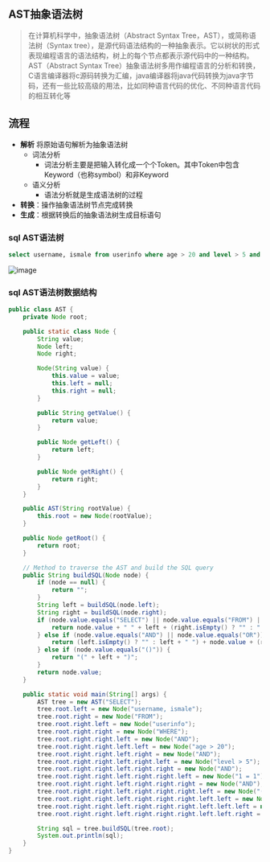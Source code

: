 ## AST抽象语法树
> 在计算机科学中，抽象语法树（Abstract Syntax Tree，AST），或简称语法树（Syntax tree），是源代码语法结构的一种抽象表示。它以树状的形式表现编程语言的语法结构，树上的每个节点都表示源代码中的一种结构。AST（Abstract Syntax Tree）抽象语法树多用作编程语言的分析和转换，C语言编译器将c源码转换为汇编，java编译器将java代码转换为java字节码，还有一些比较高级的用法，比如同种语言代码的优化、不同种语言代码的相互转化等

## 流程
* **解析** 将原始语句解析为抽象语法树
   * 词法分析
     * 词法分析主要是把输入转化成一个个Token。其中Token中包含Keyword（也称symbol）和非Keyword
   * 语义分析
     * 语法分析就是生成语法树的过程
* **转换**：操作抽象语法树节点完成转换
* **生成**：根据转换后的抽象语法树生成目标语句

### sql AST语法树
```sql
select username, ismale from userinfo where age > 20 and level > 5 and 1 = 1
```
![image](https://github.com/jsjchai/study-notes/assets/13389058/8d9f89bc-98a2-4c9c-a006-e489bf5ceb34)

### sql AST语法树数据结构
```java
public class AST {
    private Node root;

    public static class Node {
        String value;
        Node left;
        Node right;

        Node(String value) {
            this.value = value;
            this.left = null;
            this.right = null;
        }

        public String getValue() {
            return value;
        }

        public Node getLeft() {
            return left;
        }

        public Node getRight() {
            return right;
        }
    }

    public AST(String rootValue) {
        this.root = new Node(rootValue);
    }

    public Node getRoot() {
        return root;
    }

    // Method to traverse the AST and build the SQL query
    public String buildSQL(Node node) {
        if (node == null) {
            return "";
        }
        String left = buildSQL(node.left);
        String right = buildSQL(node.right);
        if (node.value.equals("SELECT") || node.value.equals("FROM") || node.value.equals("WHERE")) {
            return node.value + " " + left + (right.isEmpty() ? "" : " " + right) + " ";
        } else if (node.value.equals("AND") || node.value.equals("OR")) {
            return (left.isEmpty() ? "" : left + " ") + node.value + (right.isEmpty() ? "" : " " + right);
        } else if (node.value.equals("()")) {
            return "(" + left + ")";
        }
        return node.value;
    }

    public static void main(String[] args) {
        AST tree = new AST("SELECT");
        tree.root.left = new Node("username, ismale");
        tree.root.right = new Node("FROM");
        tree.root.right.left = new Node("userinfo");
        tree.root.right.right = new Node("WHERE");
        tree.root.right.right.left = new Node("AND");
        tree.root.right.right.left.left = new Node("age > 20");
        tree.root.right.right.left.right = new Node("AND");
        tree.root.right.right.left.right.left = new Node("level > 5");
        tree.root.right.right.left.right.right = new Node("AND");
        tree.root.right.right.left.right.right.left = new Node("1 = 1");
        tree.root.right.right.left.right.right.right = new Node("AND");
        tree.root.right.right.left.right.right.right.left = new Node("()");
        tree.root.right.right.left.right.right.right.left.left = new Node("OR");
        tree.root.right.right.left.right.right.right.left.left.left = new Node("age < 5");
        tree.root.right.right.left.right.right.right.left.left.right = new Node("level < 3");

        String sql = tree.buildSQL(tree.root);
        System.out.println(sql);
    }
}
```

